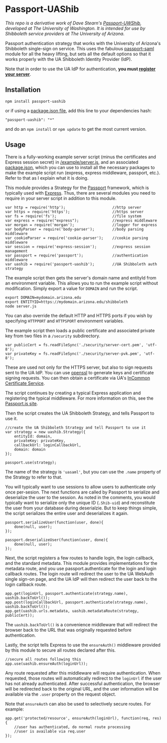 Passport-UAShib
===============
_This repo is a derivative work of Dave Stearn's [Passport-UWShib](https://github.com/drstearns/passport-uwshib), developed at The University of Washington. It is intended for use by Shibboleth service providers at The University of Arizona._

Passport authentication strategy that works with the University of Arizona's Shibboleth single-sign on service. This uses the fabulous [passport-saml](https://github.com/bergie/passport-saml) module for all the heavy lifting, but sets all the default options so that it works properly with the UA Shibboleth Identity Provider (IdP).

Note that in order to use the UA IdP for authentication, **you must [register your server](https://siaapps.uits.arizona.edu/home/?tab=shibbolethtab)**.

Installation
------------
    npm install passport-uashib

or if using a [package.json file](https://www.npmjs.org/doc/package.json.html), add this line to your dependencies hash:

    "passport-uashib": "*"

and do an `npm install` or `npm update` to get the most current version.

Usage
-----
There is a fully-working example server script (minus the certificates and Express session secret) in [/example/server.js](https://github.com/windhamg/passport-uashib/blob/master/example/server.js), and an associated [package.json](https://github.com/windhamg/passport-uashib/blob/master/example/package.json), which you can use to install all the necessary packages to make the example script run (express, express middleware, passport, etc.). Refer to that as I explain what it is doing.

This module provides a Strategy for the [Passport](http://passportjs.org/) framework, which is typically used with [Express](http://expressjs.com/). Thus, there are several modules you need to require in your server script in addition to this module.

    var http = require('http');                     //http server
    var https = require('https');                   //https server
    var fs = require('fs');                         //file system
    var express = require("express");               //express middleware
    var morgan = require('morgan');                 //logger for express
    var bodyParser = require('body-parser');        //body parsing middleware
    var cookieParser = require('cookie-parser');    //cookie parsing middleware
    var session = require('express-session');       //express session management
    var passport = require('passport');             //authentication middleware
    var uashib = require('passport-uashib');        //UA Shibboleth auth strategy

The example script then gets the server's domain name and entityId from an environment variable. This allows you to run the example script without modification. Simply export a value for `DOMAIN` and run the script.

    export DOMAIN=mydomain.arizona.edu
    export ENTITYID=https://mydomain.arizona.edu/shibboleth
    node server.js

You can also override the default HTTP and HTTPS ports if you wish by specifying `HTTPPORT` and `HTTPSPORT` environment variables.

The example script then loads a public certificate and associated private key from two files in a `/security` subdirectory.

    var publicCert = fs.readFileSync('./security/server-cert.pem', 'utf-8');
    var privateKey = fs.readFileSync('./security/server-pvk.pem', 'utf-8');

These are used not only for the HTTPS server, but also to sign requests sent to the UA IdP. You can use [openssl](http://www.sslshopper.com/article-most-common-openssl-commands.html) to generate keys and certificate signing requests. You can then obtain a certificate via UA's [InCommon Certificate Service](http://sia.uits.arizona.edu/certs).

The script continues by creating a typical Express application and registering the typical middleware. For more information on this, see the [Passport.js site](http://passportjs.org/).

Then the script creates the UA Shibboleth Strategy, and tells Passport to use it.

    //create the UA Shibboleth Strategy and tell Passport to use it
    var strategy = new uashib.Strategy({
        entityId: domain,
        privateKey: privateKey,
        callbackUrl: loginCallbackUrl,
        domain: domain
    });

    passport.use(strategy);

The name of the strategy is `'uasaml'`, but you can use the `.name` property of the Strategy to refer to that.

You will typically want to use sessions to allow users to authenticate only once per-sesion. The next functions are called by Passport to serialize and deserialize the user to the session. As noted in the comments, you would typically want to serialize only the unique ID (`.Shib-uid`) and reconstitute the user from your database during deserialzie. But to keep things simple, the script serializes the entire user and deserializes it again.

    passport.serializeUser(function(user, done){
        done(null, user);
    });

    passport.deserializeUser(function(user, done){
        done(null, user);
    });

Next, the script registers a few routes to handle login, the login callback, and the standard metadata. This module provides implementations for the metadata route, and you use passport.authenticate for the login and login callback routes. The login route will redirect the user to the UA WebAuth single sign-on page, and the UA IdP will then redirect the user back to the login callback route.

    app.get(loginUrl, passport.authenticate(strategy.name), uashib.backToUrl());
    app.post(loginCallbackUrl, passport.authenticate(strategy.name), uashib.backToUrl());
    app.get(uashib.urls.metadata, uashib.metadataRoute(strategy, publicCert));

The `uashib.backToUrl()` is a convenience middleware that will redirect the browser back to the URL that was originally requested before authentication.

Lastly, the script tells Express to use the `ensureAuth()` middleware provided by this module to secure all routes declared after this.

    //secure all routes following this
    app.use(uashib.ensureAuth(loginUrl));

Any route requested after this middleware will require authentication. When requested, those routes will automatically redirect to the `loginUrl` if the user has not already authenticated. After successful authentication, the browser will be redirected back to the original URL, and the user information will be available via the `.user` property on the request object.

Note that `ensureAuth` can also be used to selectively secure routes. For example:

    app.get('protected/resource', ensureAuth(loginUrl), function(req, res) {
        //user has authenticated, do normal route processing
        //user is available via req.user
    });
